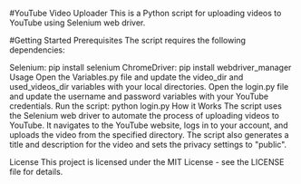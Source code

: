 
#YouTube Video Uploader
This is a Python script for uploading videos to YouTube using Selenium web driver.

#Getting Started
Prerequisites
The script requires the following dependencies:

Selenium: pip install selenium
ChromeDriver: pip install webdriver_manager
Usage
Open the Variables.py file and update the video_dir and used_videos_dir variables with your local directories.
Open the login.py file and update the username and password variables with your YouTube credentials.
Run the script: python login.py
How it Works
The script uses the Selenium web driver to automate the process of uploading videos to YouTube. It navigates to the YouTube website, logs in to your account, and uploads the video from the specified directory. The script also generates a title and description for the video and sets the privacy settings to "public".

License
This project is licensed under the MIT License - see the LICENSE file for details.
